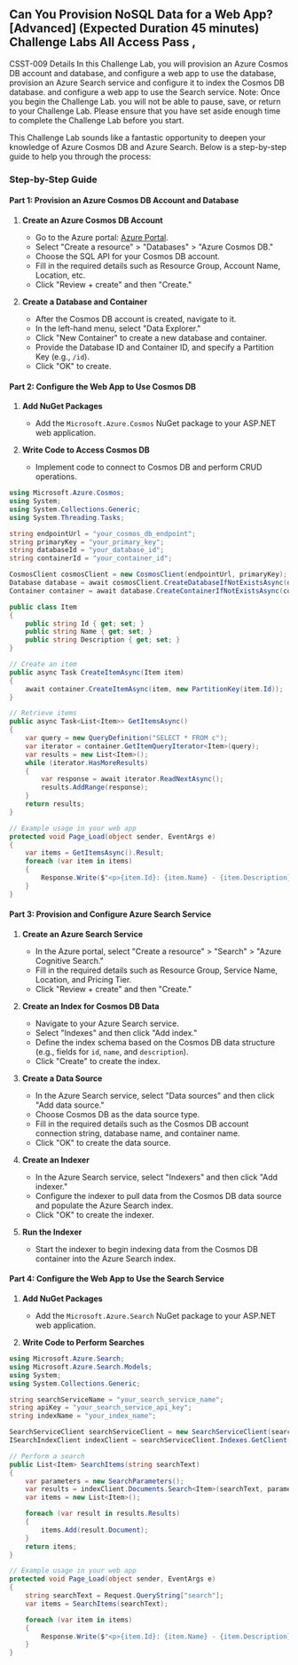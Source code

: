## Can You Provision NoSQL Data for a Web App? [Advanced] (Expected Duration 45 minutes) Challenge Labs All Access Pass , 
CSST-009 Details In this Challenge Lab, you will provision an Azure Cosmos DB account and database, and configure a web app to use the database, 
provision an Azure Search service and configure it to index the Cosmos DB database. and configure a web app to use the Search service. 
Note: Once you begin the Challenge Lab. you will not be able to pause, save, or return to your Challenge Lab. 
Please ensure that you have set aside enough time to complete the Challenge Lab before you start.

This Challenge Lab sounds like a fantastic opportunity to deepen your knowledge of Azure Cosmos DB and Azure Search. Below is a step-by-step guide to help you through the process:

### Step-by-Step Guide

#### Part 1: Provision an Azure Cosmos DB Account and Database

1. **Create an Azure Cosmos DB Account**
   - Go to the Azure portal: [Azure Portal](https://portal.azure.com).
   - Select "Create a resource" > "Databases" > "Azure Cosmos DB."
   - Choose the SQL API for your Cosmos DB account.
   - Fill in the required details such as Resource Group, Account Name, Location, etc.
   - Click "Review + create" and then "Create."

2. **Create a Database and Container**
   - After the Cosmos DB account is created, navigate to it.
   - In the left-hand menu, select "Data Explorer."
   - Click "New Container" to create a new database and container.
   - Provide the Database ID and Container ID, and specify a Partition Key (e.g., `/id`).
   - Click "OK" to create.

#### Part 2: Configure the Web App to Use Cosmos DB

1. **Add NuGet Packages**
   - Add the `Microsoft.Azure.Cosmos` NuGet package to your ASP.NET web application.

2. **Write Code to Access Cosmos DB**
   - Implement code to connect to Cosmos DB and perform CRUD operations.

```csharp
using Microsoft.Azure.Cosmos;
using System;
using System.Collections.Generic;
using System.Threading.Tasks;

string endpointUrl = "your_cosmos_db_endpoint";
string primaryKey = "your_primary_key";
string databaseId = "your_database_id";
string containerId = "your_container_id";

CosmosClient cosmosClient = new CosmosClient(endpointUrl, primaryKey);
Database database = await cosmosClient.CreateDatabaseIfNotExistsAsync(databaseId);
Container container = await database.CreateContainerIfNotExistsAsync(containerId, "/id");

public class Item
{
    public string Id { get; set; }
    public string Name { get; set; }
    public string Description { get; set; }
}

// Create an item
public async Task CreateItemAsync(Item item)
{
    await container.CreateItemAsync(item, new PartitionKey(item.Id));
}

// Retrieve items
public async Task<List<Item>> GetItemsAsync()
{
    var query = new QueryDefinition("SELECT * FROM c");
    var iterator = container.GetItemQueryIterator<Item>(query);
    var results = new List<Item>();
    while (iterator.HasMoreResults)
    {
        var response = await iterator.ReadNextAsync();
        results.AddRange(response);
    }
    return results;
}

// Example usage in your web app
protected void Page_Load(object sender, EventArgs e)
{
    var items = GetItemsAsync().Result;
    foreach (var item in items)
    {
        Response.Write($"<p>{item.Id}: {item.Name} - {item.Description}</p>");
    }
}
```

#### Part 3: Provision and Configure Azure Search Service

1. **Create an Azure Search Service**
   - In the Azure portal, select "Create a resource" > "Search" > "Azure Cognitive Search."
   - Fill in the required details such as Resource Group, Service Name, Location, and Pricing Tier.
   - Click "Review + create" and then "Create."

2. **Create an Index for Cosmos DB Data**
   - Navigate to your Azure Search service.
   - Select "Indexes" and then click "Add index."
   - Define the index schema based on the Cosmos DB data structure (e.g., fields for `id`, `name`, and `description`).
   - Click "Create" to create the index.

3. **Create a Data Source**
   - In the Azure Search service, select "Data sources" and then click "Add data source."
   - Choose Cosmos DB as the data source type.
   - Fill in the required details such as the Cosmos DB account connection string, database name, and container name.
   - Click "OK" to create the data source.

4. **Create an Indexer**
   - In the Azure Search service, select "Indexers" and then click "Add indexer."
   - Configure the indexer to pull data from the Cosmos DB data source and populate the Azure Search index.
   - Click "OK" to create the indexer.

5. **Run the Indexer**
   - Start the indexer to begin indexing data from the Cosmos DB container into the Azure Search index.

#### Part 4: Configure the Web App to Use the Search Service

1. **Add NuGet Packages**
   - Add the `Microsoft.Azure.Search` NuGet package to your ASP.NET web application.

2. **Write Code to Perform Searches**

```csharp
using Microsoft.Azure.Search;
using Microsoft.Azure.Search.Models;
using System;
using System.Collections.Generic;

string searchServiceName = "your_search_service_name";
string apiKey = "your_search_service_api_key";
string indexName = "your_index_name";

SearchServiceClient searchServiceClient = new SearchServiceClient(searchServiceName, new SearchCredentials(apiKey));
ISearchIndexClient indexClient = searchServiceClient.Indexes.GetClient(indexName);

// Perform a search
public List<Item> SearchItems(string searchText)
{
    var parameters = new SearchParameters();
    var results = indexClient.Documents.Search<Item>(searchText, parameters);
    var items = new List<Item>();

    foreach (var result in results.Results)
    {
        items.Add(result.Document);
    }
    return items;
}

// Example usage in your web app
protected void Page_Load(object sender, EventArgs e)
{
    string searchText = Request.QueryString["search"];
    var items = SearchItems(searchText);

    foreach (var item in items)
    {
        Response.Write($"<p>{item.Id}: {item.Name} - {item.Description}</p>");
    }
}
```
